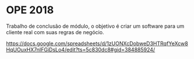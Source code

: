 # OPE 2018
Trabalho de conclusão de módulo, o objetivo é criar um software para um cliente real com suas regras de negócio.


https://docs.google.com/spreadsheets/d/1zUONXcDobweD3HTRqfYeXcw8HqUOuxHX7nIFGiDsLo4/edit?ts=5c830dc8#gid=384885924/
